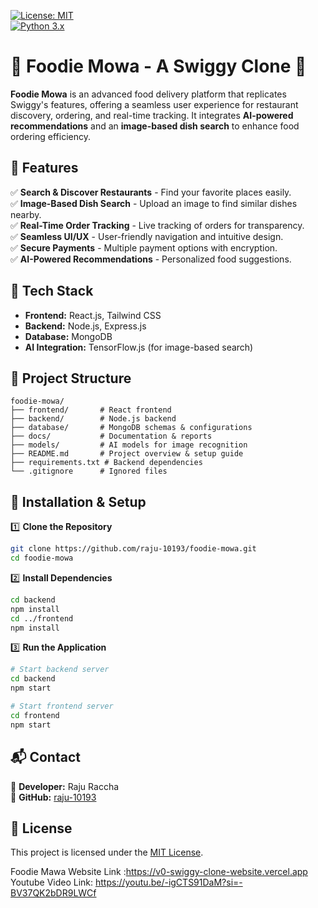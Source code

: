[![License: MIT](https://img.shields.io/badge/License-MIT-yellow.svg)](https://opensource.org/licenses/MIT)  
[![Python 3.x](https://img.shields.io/badge/python-3.x-blue.svg)](https://www.python.org/downloads/)

# 🍔 Foodie Mowa - A Swiggy Clone 🚀

**Foodie Mowa** is an advanced food delivery platform that replicates Swiggy's features, offering a seamless user experience for restaurant discovery, ordering, and real-time tracking. It integrates **AI-powered recommendations** and an **image-based dish search** to enhance food ordering efficiency.

## 📌 Features

✅ **Search & Discover Restaurants** - Find your favorite places easily.  
✅ **Image-Based Dish Search** - Upload an image to find similar dishes nearby.  
✅ **Real-Time Order Tracking** - Live tracking of orders for transparency.  
✅ **Seamless UI/UX** - User-friendly navigation and intuitive design.  
✅ **Secure Payments** - Multiple payment options with encryption.  
✅ **AI-Powered Recommendations** - Personalized food suggestions.  

## 🔧 Tech Stack

- **Frontend:** React.js, Tailwind CSS  
- **Backend:** Node.js, Express.js  
- **Database:** MongoDB  
- **AI Integration:** TensorFlow.js (for image-based search)  

## 📂 Project Structure
```
foodie-mowa/
├── frontend/       # React frontend
├── backend/        # Node.js backend
├── database/       # MongoDB schemas & configurations
├── docs/           # Documentation & reports
├── models/         # AI models for image recognition
├── README.md       # Project overview & setup guide
├── requirements.txt # Backend dependencies
└── .gitignore      # Ignored files
```

## 🚀 Installation & Setup

1️⃣ **Clone the Repository**
```bash
git clone https://github.com/raju-10193/foodie-mowa.git
cd foodie-mowa
```

2️⃣ **Install Dependencies**
```bash
cd backend
npm install
cd ../frontend
npm install
```

3️⃣ **Run the Application**
```bash
# Start backend server
cd backend
npm start

# Start frontend server
cd frontend
npm start
```
## 📬 Contact
📧 **Developer:** Raju Raccha  
🔗 **GitHub:** [raju-10193](https://github.com/raju-10193)  

## 📜 License
This project is licensed under the [MIT License](https://opensource.org/licenses/MIT).


Foodie Mawa Website Link :https://v0-swiggy-clone-website.vercel.app
Youtube Video Link: https://youtu.be/-igCTS91DaM?si=-BV37QK2bDR9LWCf
